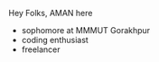 Hey Folks, AMAN here 
- sophomore at MMMUT Gorakhpur
- coding enthusiast
- freelancer

<!---
Aman2e/Aman2e is a ✨ special ✨ repository because its `README.md` (this file) appears on your GitHub profile.
You can click the Preview link to take a look at your changes.
--->
